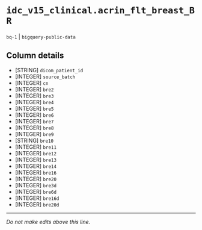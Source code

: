 # `idc_v15_clinical.acrin_flt_breast_BR`
`bq-1` | `bigquery-public-data`

## Column details
* [STRING]    `dicom_patient_id`
* [INTEGER]   `source_batch`
* [INTEGER]   `cn`
* [INTEGER]   `bre2`
* [INTEGER]   `bre3`
* [INTEGER]   `bre4`
* [INTEGER]   `bre5`
* [INTEGER]   `bre6`
* [INTEGER]   `bre7`
* [INTEGER]   `bre8`
* [INTEGER]   `bre9`
* [STRING]    `bre10`
* [INTEGER]   `bre11`
* [INTEGER]   `bre12`
* [INTEGER]   `bre13`
* [INTEGER]   `bre14`
* [INTEGER]   `bre16`
* [INTEGER]   `bre20`
* [INTEGER]   `bre3d`
* [INTEGER]   `bre6d`
* [INTEGER]   `bre16d`
* [INTEGER]   `bre20d`

-------------------------------------------------------------------------------
*Do not make edits above this line.*
